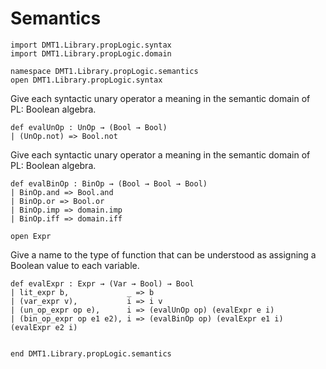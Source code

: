 # Semantics

```lean
import DMT1.Library.propLogic.syntax
import DMT1.Library.propLogic.domain

namespace DMT1.Library.propLogic.semantics
open DMT1.Library.propLogic.syntax
```

Give each syntactic unary operator a meaning
in the semantic domain of PL: Boolean algebra.
```lean
def evalUnOp : UnOp → (Bool → Bool)
| (UnOp.not) => Bool.not
```

Give each syntactic unary operator a meaning
in the semantic domain of PL: Boolean algebra.
```lean
def evalBinOp : BinOp → (Bool → Bool → Bool)
| BinOp.and => Bool.and
| BinOp.or => Bool.or
| BinOp.imp => domain.imp
| BinOp.iff => domain.iff

open Expr
```

Give a name to the type of function that can
be understood as assigning a Boolean value to
each variable.

```lean
def evalExpr : Expr → (Var → Bool) → Bool
| lit_expr b,             _ => b
| (var_expr v),           i => i v
| (un_op_expr op e),      i => (evalUnOp op) (evalExpr e i)
| (bin_op_expr op e1 e2), i => (evalBinOp op) (evalExpr e1 i) (evalExpr e2 i)


end DMT1.Library.propLogic.semantics
```
